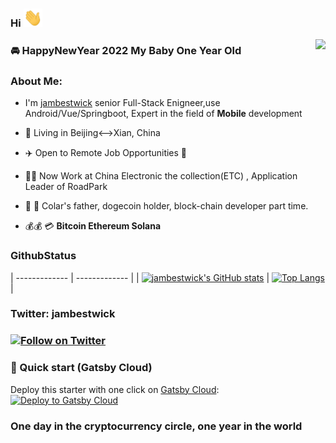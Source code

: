 
### Hi <img src="https://github.com/jambestwick/jambestwick/blob/master/src/wave.gif" width="30px">

<img align="right" src="https://visitor-badge.laobi.icu/badge?page_id=jambestwick.jambestwick">

### :oncoming_automobile: HappyNewYear 2022  My Baby One Year Old

### About Me:
- I'm [jambestwick](https://linktr.ee/jambestwick) senior Full-Stack Enigneer,use Android/Vue/Springboot, Expert in the field of **Mobile** development

- 🗼 Living in Beijing<-->Xian, China

- ✈️ Open to Remote Job Opportunities 🍻

- 👷‍♂️ Now Work at China Electronic the collection(ETC) , Application Leader of RoadPark 

- 👶 💌 Colar's father, dogecoin holder, block-chain developer part time.

- 💰💰 💳  **Bitcoin Ethereum Solana**

### GithubStatus
| ------------- | ------------- |
| [![jambestwick's GitHub stats](https://github-readme-stats.vercel.app/api?username=jambestwick)](https://github.com/anuraghazra/github-readme-stats) |
[![Top Langs](https://github-readme-stats.vercel.app/api/top-langs/?username=jambestwick)](https://github.com/anuraghazra/github-readme-stats) |



### Twitter: jambestwick
###  [![Follow on Twitter](https://img.shields.io/twitter/follow/jambestwick.svg)](https://twitter.com/intent/follow?screen_name=jambestwick)

### 🚀 Quick start (Gatsby Cloud)
Deploy this starter with one click on [Gatsby Cloud](https://www.gatsbyjs.com/cloud/):
[<img src="https://www.gatsbyjs.com/deploynow.svg" alt="Deploy to Gatsby Cloud">](https://www.gatsbyjs.com/dashboard/deploynow?url=https://github.com/gatsbyjs/gatsby-starter-default)
### One day in the cryptocurrency circle, one year in the world
